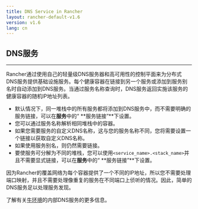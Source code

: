```yaml
---
title: DNS Service in Rancher
layout: rancher-default-v1.6
version: v1.6
lang: cn
---
```


## DNS服务

------

Rancher通过使用自己的轻量级DNS服务器和高可用性的控制平面来为分布式DNS服务提供基础设施服务。每个健康容器在链接到另一个服务或添加到服务别名时自动添加到DNS服务。当通过服务名称查询时，DNS服务返回实施该服务的健康容器的随机IP地址列表。

- 默认情况下，同一堆栈中的所有服务都将添加到DNS服务中，而不需要明确的服务链接，可以在**服务**中的“ **服务链接”**下设置。
- 您可以通过服务名称解析相同堆栈中的容器。
- 如果您需要服务的自定义DNS名称，这与您的服务名称不同，您将需要设置一个链接以获取自定义DNS名称。
- 如果使用服务别名，则仍然需要链接。
- 要使服务可分解为不同的堆栈，您可以使用`<service_name>.<stack_name>`并且不需要显式链接，可以在**服务**中的“ **服务链接”**下设置。

因为Rancher的覆盖网络为每个容器提供了一个不同的IP地址，所以您不需要处理端口映射，并且不需要处理像重复的服务在不同端口上侦听的情况。因此，简单的DNS服务足以处理服务发现。

了解有关[牛环境](https://github.com/rancher/rancher.github.io/blob/master/rancher/v1.6/cn/rancher-services/dns-service/%7B%7Bsite.baseurl%7D%7D/rancher/%7B%7Bpage.version%7D%7D/%7B%7Bpage.lang%7D%7D/cattle/internal-dns-service)的内部DNS服务的更多信息。